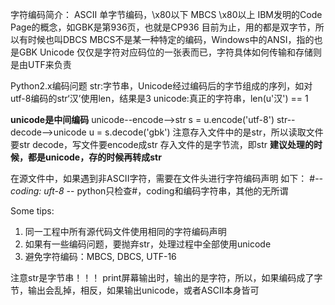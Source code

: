 字符编码简介：
ASCII
  单字节编码，\x80以下
MBCS
  \x80以上
  IBM发明的Code Page的概念，如GBK是第936页，也就是CP936
  目前为止，用的都是双字节，所以有时候也叫DBCS
  MBCS不是某一种特定的编码，Windows中的ANSI，指的也是GBK
Unicode
  仅仅是字符对应码位的一张表而已，字符具体如何传输和存储则是由UTF来负责

Python2.x编码问题
  str:字节串，Unicode经过编码后的字节组成的序列，如对utf-8编码的str‘汉’使用len，结果是3
  unicode:真正的字符串，len(u'汉') == 1

  **unicode是中间编码**
  unicode--encode-->str s = u.encode('utf-8')
  str--decode-->unicode u = s.decode('gbk')
  注意存入文件中的是str，所以读取文件要str decode，写文件要encode成str
  存入文件的是字节流，即str
  **建议处理的时候，都是unicode，存的时候再转成str**

  在源文件中，如果遇到非ASCII字符，需要在文件头进行字符编码声明
  如下：
    #-*- coding: uft-8 -*-
    python只检查#，coding和编码字符串，其他的无所谓

Some tips:
  1. 同一工程中所有源代码文件使用相同的字符编码声明
  2. 如果有一些编码问题，要抛弃str，处理过程中全部使用unicode
  3. 避免字符编码：MBCS, DBCS, UTF-16

  注意str是字节串！！！
  print屏幕输出时，输出的是字符，所以，如果编码成了字节，输出会乱掉，相反，如果输出unicode，或者ASCII本身皆可
